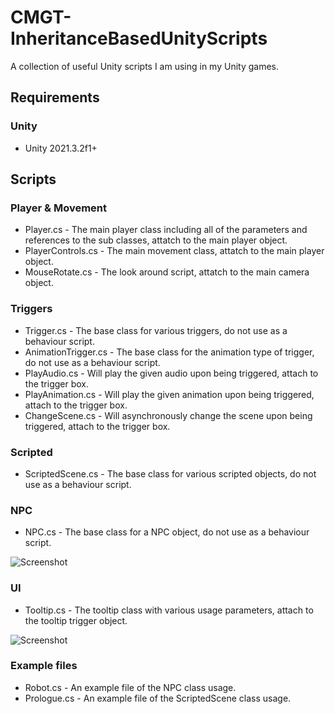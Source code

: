 # CMGT-InheritanceBasedUnityScripts
A collection of useful Unity scripts I am using in my Unity games.

## Requirements

### Unity

- Unity 2021.3.2f1+

## Scripts

### Player & Movement

- Player.cs - The main player class including all of the parameters and references to the sub classes, attatch to the main player object.
- PlayerControls.cs - The main movement class, attatch to the main player object.
- MouseRotate.cs - The look around script, attatch to the main camera object.

### Triggers

- Trigger.cs - The base class for various triggers, do not use as a behaviour script.
- AnimationTrigger.cs - The base class for the animation type of trigger, do not use as a behaviour script.
- PlayAudio.cs - Will play the given audio upon being triggered, attach to the trigger box.
- PlayAnimation.cs - Will play the given animation upon being triggered, attach to the trigger box.
- ChangeScene.cs - Will asynchronously change the scene upon being triggered, attach to the trigger box.

### Scripted

- ScriptedScene.cs - The base class for various scripted objects, do not use as a behaviour script.

### NPC

- NPC.cs - The base class for a NPC object, do not use as a behaviour script.

![Screenshot](https://i.imgur.com/14kpcm4.png)

### UI

- Tooltip.cs - The tooltip class with various usage parameters, attach to the tooltip trigger object.

![Screenshot](https://i.imgur.com/i2XE0RR.png)

### Example files

- Robot.cs - An example file of the NPC class usage.
- Prologue.cs - An example file of the ScriptedScene class usage.
